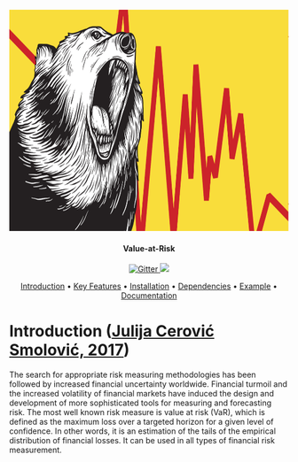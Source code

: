 <div align="center">
  <p>
    <a href='https://www.freepik.com/vectors/business'>
      <img src="./resources/logo/var_logo.png" width="700" height="400">
    </a>
  </p>

<h4 align="center">Value-at-Risk</h4>

<p align="center">
  <a href="https://media0.giphy.com/media/VbnUQpnihPSIgIXuZv/giphy.gif">
    <img src="https://forthebadge.com/images/badges/contains-cat-gifs.svg"
         alt="Gitter">
  </a>
  <a href="https://i.makeagif.com/media/10-25-2015/oWi1M-.gif">
    <img src="http://forthebadge.com/images/badges/mom-made-pizza-rolls.svg">
  </a>
</p>

<p align="center">
  <a href="#introduction">Introduction</a> •
  <a href="#key-features">Key Features</a> •
  <a href="#installation">Installation</a> •
  <a href="#dependencies">Dependencies</a> •
  <a href="#example">Example</a> •
  <a href="#documentation">Documentation</a>
</p>
</div>

# Introduction ([Julija Cerović Smolović, 2017](https://doi.org/10.1080/1331677X.2017.1305773))
The search for appropriate risk measuring methodologies has been followed by increased financial uncertainty
worldwide. Financial turmoil and the increased volatility of financial markets have induced the design and
development of more sophisticated tools for measuring and forecasting risk. The most well known risk measure is
value at risk (VaR), which is defined as the maximum loss over a targeted horizon for a given level of confidence.
In other words, it is an estimation of the tails of the empirical distribution of financial losses. It can be used
in all types of financial risk measurement.
